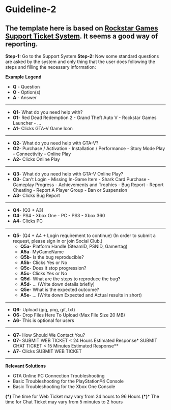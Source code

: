 Guideline-2
===========

The template here is based on [Rockstar Games Support Ticket System](https://support.rockstargames.com/). It seems a good way of reporting.
------------------------------------------------------------------------------------------------

**Step-1:** Go to the Support System
**Step-2:** Now some standard questions are asked by the system and only thing that the user does following the steps and filling the necessary information:

  **Example**
__Legend__
- **Q** - Question
- **O** - Option(s)
- **A** - Answer
-------------------------------------
- **Q1**- What do you need help with?
- **O1**- Red Dead Redemption 2
        - Grand Theft Auto V
        - Rockstar Games Launcher
        - ...
- **A1**- Clicks GTA-V Game Icon
-------------------------------------
- **Q2**- What do you need help with GTA-V?
- **O2**- Purchase / Activation
        - Installation / Performance
        - Story Mode Play
        - Connectivity
        - Online Play
- **A2**- Clicks Online Play
-------------------------------------
- **Q3**- What do you need help with GTA-V Online Play?
- **O3**- Can't Login
        - Missing In-Game Item
        - Shark Card Purchase
        - Gameplay Progress
        - Achievements and Trophies
        - Bug Report
        - Report Cheating
        - Report A Player Group
        - Ban or Suspension
- **A3**- Clicks Bug Report
-------------------------------------
- **Q4**- (Q3 + A3)
- **O4**- PS4
        - Xbox One
        - PC
        - PS3
        - Xbox 360
- **A4**- Clicks PC
-------------------------------------
- **Q5**- (Q4 + A4 + Login requirement to continue)
          (In order to submit a request, please sign in or join Social Club.)
  - **Q5a**- Platform Handle (SteamID, PSNID, Gamertag)
  - **A5a**- MyGameName
  - **Q5b**- Is the bug reproducible?
  - **A5b**- Clicks Yes or No
  - **Q5c**- Does it stop progression?
  - **A5c**- Clicks Yes or No
  - **Q5d**- What are the steps to reproduce the bug?
  - **A5d**- ... (Write down details briefly)
  - **Q5e**- What is the expected outcome?
  - **A5e**- ... (Write down Expected and Actual results in short)
-------------------------------------
- **Q6**- Upload (jpg, png, gif, txt)
- **O6**- Drop Files Here To Upload
          (Max File Size 20 MB)
- **A6**- This is optional for users
-------------------------------------
- **Q7**- How Should We Contact You?
- **O7**- SUBMIT WEB TICKET < 24 Hours Estimated Response*
          SUBMIT CHAT TICKET < 15 Minutes Estimated Response**
- **A7**- Clicks SUBMIT WEB TICKET
-------------------------------------
  **Relevant Solutions**
- GTA Online PC Connection Troubleshooting
- Basic Troubleshooting for the PlayStation®4 Console
- Basic Troubleshooting for the Xbox One Console

**(\*)**  The time for Web Ticket may vary from 24 hours to 96 Hours
**(\*)*** The time for Chat Ticket may vary from 5 minutes to 2 hours
